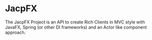 JacpFX
======

The JacpFX Project is an API to create Rich Clients in MVC style with JavaFX, Spring (or other DI frameworks) and an Actor like component approach.
